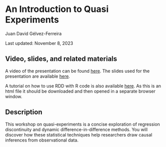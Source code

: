 # An Introduction to Quasi Experiments

Juan David Gélvez-Ferreira

Last updated: November 8, 2023

## Video, slides, and related materials

A video of the presentation can be found [here](https://umd.box.com/s/y2cbx4jyde9yfw1jbfv61nhcts92c6og). The slides used for the presentation are available [here](https://github.com/gsa-gvpt/gvpt-methods/blob/9d5d69f3321491da110c5215d2d0dfcc7c8bfc2b/quasiexperiments/Gelvez-%20causal%20inference%20and%20quasiexperiments.pdf).

A tutorial on how to use RDD with R code is also available [here](https://github.com/gsa-gvpt/gvpt-methods/blob/0cbf8f6c9be62b48179ca7349b81a50e8c54fbf4/quasiexperiments/rmarkdown-rdd---based-on-ADA-and-Cunningham.html). As this is an html file it should be downloaded and then opened in a separate browser window. 

## Description

This workshop on quasi-experiments is a concise exploration of regression discontinuity and dynamic difference-in-difference methods. You will discover how these statistical techniques help researchers draw causal inferences from observational data.
